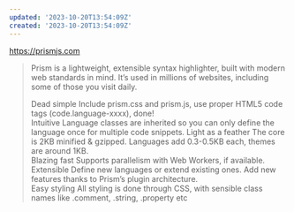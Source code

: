 ```yaml
---
updated: '2023-10-20T13:54:09Z'
created: '2023-10-20T13:54:09Z'
---
```

https://prismjs.com

> Prism is a lightweight, extensible syntax highlighter, built with modern web standards in mind. It’s used in millions of websites, including some of those you visit daily.
> 
> Dead simple
> Include prism.css and prism.js, use proper HTML5 code tags (code.language-xxxx), done!  
> Intuitive
> Language classes are inherited so you can only define the language once for multiple code snippets.
> Light as a feather
> The core is 2KB minified & gzipped. Languages add 0.3-0.5KB each, themes are around 1KB.  
> Blazing fast
> Supports parallelism with Web Workers, if available.
> Extensible
> Define new languages or extend existing ones. Add new features thanks to Prism’s plugin architecture.  
> Easy styling
> All styling is done through CSS, with sensible class names like .comment, .string, .property etc
